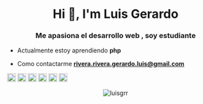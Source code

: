 <h1 align="center">Hi 👋, I'm Luis Gerardo</h1>
<h3 align="center">Me apasiona el desarrollo web , soy estudiante</h3>

-  Actualmente estoy aprendiendo **php**

-  Como contactarme **rivera.rivera.gerardo.luis@gmail.com**

<p align="left"><img src="https://devicons.github.io/devicon/devicon.git/icons/css3/css3-original-wordmark.svg" alt="css3" width="20" height="20"/> <img src="https://devicons.github.io/devicon/devicon.git/icons/html5/html5-original-wordmark.svg" alt="html5" width="20" height="20"/> <img src="https://devicons.github.io/devicon/devicon.git/icons/java/java-original-wordmark.svg" alt="java" width="20" height="20"/> <img src="https://devicons.github.io/devicon/devicon.git/icons/javascript/javascript-original.svg" alt="javascript" width="20" height="20"/> <img src="https://devicons.github.io/devicon/devicon.git/icons/mysql/mysql-original-wordmark.svg" alt="mysql" width="20" height="20"/> <img src="https://devicons.github.io/devicon/devicon.git/icons/php/php-original.svg" alt="php" width="20" height="20"/></p><p align="center"> <img src="https://github-readme-stats.vercel.app/api?username=luisgrr&show_icons=true" alt="luisgrr" /> </p>




